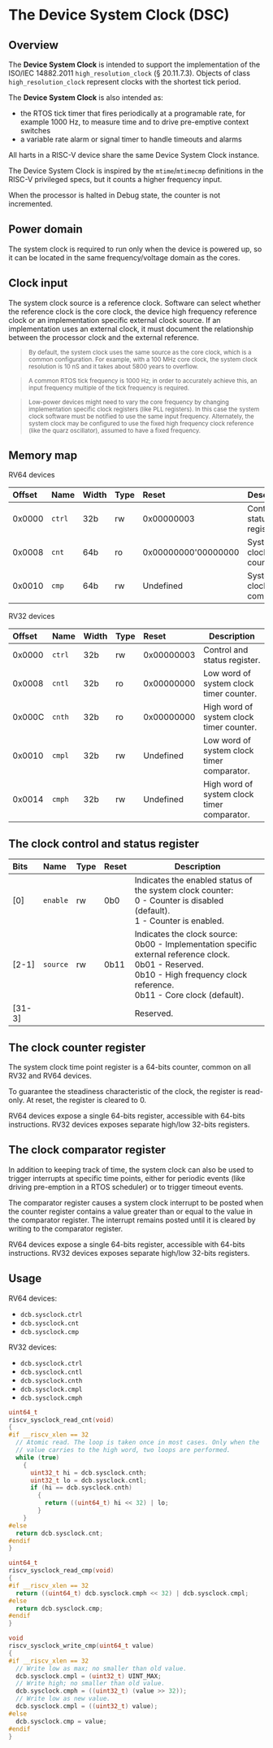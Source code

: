 # The Device System Clock (DSC)

## Overview

The **Device System Clock** is intended to support the implementation of the ISO/IEC 14882.2011 
`high_resolution_clock` (§ 20.11.7.3). Objects of class `high_resolution_clock` represent clocks 
with the shortest tick period.

The **Device System Clock** is also intended as:

- the RTOS tick timer that fires periodically at a programable rate, for example 1000 Hz, to 
measure time and to drive pre-emptive context switches
- a variable rate alarm or signal timer to handle timeouts and alarms

All harts in a RISC-V device share the same Device System Clock instance.

The Device System Clock is inspired by the `mtime`/`mtimecmp` definitions in the RISC-V 
privileged specs, but it counts a higher frequency input.

When the processor is halted in Debug state, the counter is not incremented.

## Power domain

The system clock is required to run only when the device is powered up, so it can be 
located in the same frequency/voltage domain as the cores.

## Clock input

The system clock source is a reference clock. Software can select whether the reference 
clock is the core clock, the device high frequency reference clock or an implementation 
specific external clock source. If an implementation uses an external clock, it must 
document the relationship between the processor clock and the external reference. 

> <sup>By default, the system clock uses the same source as the core clock, which is 
  a common configuration. 
  For example, with a 100 MHz core clock, the system clock resolution 
  is 10 nS and it takes about 5800 years to overflow.</sup>
  
> <sup>A common RTOS tick frequency is 1000 Hz; in order to accurately achieve this, 
  an input frequency multiple of the tick frequency is required.</sup>
  
> <sup>Low-power devices might need to vary the core frequency by changing implementation 
  specific clock registers (like PLL registers). In this case the system clock software 
  must be notified to use the same input frequency. Alternately, the system clock may 
  be configured to use the fixed high frequency clock reference (like the quarz 
  oscillator), assumed to have a fixed frequency. </sup>

## Memory map

RV64 devices

| Offset | Name | Width | Type | Reset | Description | 
|:-------|:-----|:------|:-----|:------|-------------|
| 0x0000 | `ctrl` | 32b | rw | 0x00000003 | Control and status register. |
| 0x0008 | `cnt` | 64b | ro | 0x00000000'00000000 | System clock timer counter. |
| 0x0010 | `cmp` | 64b | rw | Undefined | System clock timer comparator. |

RV32 devices

| Offset | Name | Width | Type | Reset | Description | 
|:-------|:-----|:------|:-----|:------|-------------|
| 0x0000 | `ctrl` | 32b | rw | 0x00000003 | Control and status register. |
| 0x0008 | `cntl` | 32b | ro | 0x00000000 | Low word of system clock timer counter. |
| 0x000C | `cnth` | 32b | ro | 0x00000000 | High word of system clock timer counter. |
| 0x0010 | `cmpl` | 32b | rw | Undefined | Low word of system clock timer comparator. |
| 0x0014 | `cmph` | 32b | rw | Undefined | High word of system clock timer comparator. |

## The clock control and status register

| Bits | Name | Type | Reset | Description |
|:-----|:-----|:-----|:------|-------------|
| [0] | `enable` | rw | 0b0 | Indicates the enabled status of the system clock counter: <br> 0 - Counter is disabled (default). <br> 1 - Counter is enabled. |
| [2-1] | `source` | rw | 0b11 | Indicates the clock source: <br> 0b00 - Implementation specific external reference clock. <br> 0b01 - Reserved. <br> 0b10 - High frequency clock reference. <br> 0b11 - Core clock (default). |
| [31-3] |||| Reserved. |

## The clock counter register

The system clock time point register is a 64-bits counter, common on all RV32 and RV64 devices.

To guarantee the steadiness characteristic of the clock, the register is read-only. At reset, the register is cleared to 0.

RV64 devices expose a single 64-bits register, accessible with 64-bits instructions. 
RV32 devices exposes separate high/low 32-bits registers.

## The clock comparator register

In addition to keeping track of time, the system clock can also be used to trigger 
interrupts at specific time points, either for periodic events (like driving 
pre-emption in a RTOS scheduler) or to trigger timeout events.

The comparator register causes a system clock interrupt to be posted when the 
counter register 
contains a value greater than or equal to the value in the comparator register.
The interrupt remains posted until it is cleared by writing to the comparator register.

RV64 devices expose a single 64-bits register, accessible with 64-bits instructions. 
RV32 devices exposes separate high/low 32-bits registers.

## Usage

RV64 devices:

- `dcb.sysclock.ctrl`
- `dcb.sysclock.cnt` 
- `dcb.sysclock.cmp` 

RV32 devices:

- `dcb.sysclock.ctrl`
- `dcb.sysclock.cntl`
- `dcb.sysclock.cnth`
- `dcb.sysclock.cmpl`
- `dcb.sysclock.cmph`

```c
uint64_t 
riscv_sysclock_read_cnt(void)
{
#if __riscv_xlen == 32
  // Atomic read. The loop is taken once in most cases. Only when the
  // value carries to the high word, two loops are performed.
  while (true)
    {
      uint32_t hi = dcb.sysclock.cnth;
      uint32_t lo = dcb.sysclock.cntl;
      if (hi == dcb.sysclock.cnth)
        {
          return ((uint64_t) hi << 32) | lo;
        }
    }
#else
  return dcb.sysclock.cnt;
#endif
}

uint64_t 
riscv_sysclock_read_cmp(void)
{
#if __riscv_xlen == 32
  return ((uint64_t) dcb.sysclock.cmph << 32) | dcb.sysclock.cmpl;
#else
  return dcb.sysclock.cmp;
#endif
}

void 
riscv_sysclock_write_cmp(uint64_t value)
{
#if __riscv_xlen == 32
  // Write low as max; no smaller than old value.
  dcb.sysclock.cmpl = (uint32_t) UINT_MAX;
  // Write high; no smaller than old value.
  dcb.sysclock.cmph = ((uint32_t) (value >> 32));
  // Write low as new value.
  dcb.sysclock.cmpl = ((uint32_t) value);
#else
  dcb.sysclock.cmp = value;
#endif
}
```
